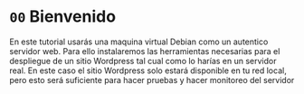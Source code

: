 # `00` Bienvenido

En este tutorial usarás una maquina virtual Debian como un autentico servidor web. Para ello instalaremos las herramientas necesarias para el despliegue de un sitio Wordpress tal cual como lo harías en un servidor real. En este caso el sitio Wordpress solo estará disponible en tu red local, pero esto será suficiente para hacer pruebas y hacer monitoreo del servidor